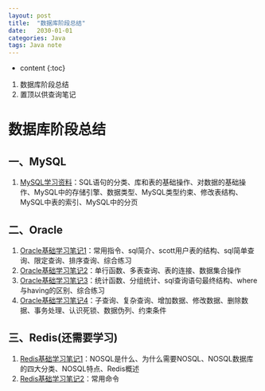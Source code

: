```yaml
---
layout: post
title:  "数据库阶段总结"
date:   2030-01-01
categories: Java
tags: Java note
---
```


* content
{:toc}

1. 数据库阶段总结
2. 置顶以供查询笔记









# 数据库阶段总结
## 一、MySQL
1. [MySQL学习资料](https://ttk1907.github.io/2019/09/27/xiongdihui-Mysql-note/)：SQL语句的分类、库和表的基础操作、对数据的基础操作、MySQL中的存储引擎、数据类型、MySQL类型约束、修改表结构、MySQL中表的索引、MySQL中的分页

## 二、Oracle
1. [Oracle基础学习笔记1](https://ttk1907.github.io/2019/10/08/xiongdihui-oracle-note-one/)：常用指令、sql简介、scott用户表的结构、sql简单查询、限定查询、排序查询、综合练习
2. [Oracle基础学习笔记2](https://ttk1907.github.io/2019/10/09/xiongdihui-oracle-note-two/)：单行函数、多表查询、表的连接、数据集合操作
3. [Oracle基础学习笔记3](https://ttk1907.github.io/2019/10/10/xiongdihui-oracle-note-three/)：统计函数、分组统计、sql查询语句最终结构、where与having的区别、综合练习
4. [Oracle基础学习笔记4](https://ttk1907.github.io/2019/10/11/xiongdihui-oracle-note-four/)：子查询、复杂查询、增加数据、修改数据、删除数据、事务处理、认识死锁、数据伪列、约束条件

## 三、Redis(还需要学习)
1. [Redis基础学习笔记1](https://ttk1907.github.io/2019/10/14/xiongdihui-redis-note-one/)：NOSQL是什么、为什么需要NOSQL、NOSQL数据库的四大分类、NOSQL特点、Redis概述
2. [Redis基础学习笔记2](https://ttk1907.github.io/2019/10/15/xiongdihui-redis-note-two/)：常用命令